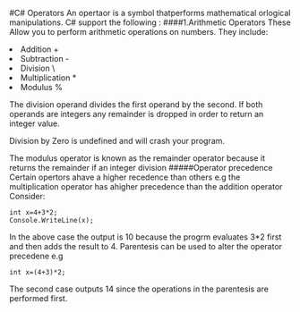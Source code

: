 #C# Operators
 An opertaor is a symbol thatperforms mathematical orlogical manipulations. C# support the following :
####1.Arithmetic Operators
These Allow you to perform arithmetic operations on numbers.
They include:
<li>Addition +</li>
<li>Subtraction -</li>
<li>Division \</li>
<li>Multiplication *</li>
<li>Modulus %</li>

The division operand divides the first operand by the second. If both operands are integers any remainder is dropped in order to return an integer value.

Division by Zero is undefined and will crash your program.

The modulus operator is known as the remainder operator because it returns the remainder if an integer division
#####Operator precedence
Certain opertors ahave a higher recedence than others e.g the multiplication operator has ahigher precedence than the addition operator
Consider:

```Csharp
int x=4+3*2;
Console.WriteLine(x);
```
In the above case the output is 10 because the progrm evaluates 3*2 first and then adds the result to 4.
Parentesis can be used to alter the operator precedene
e.g

```Csharp
int x=(4+3)*2;
```
The second case outputs 14 since the operations in the parentesis are performed first.